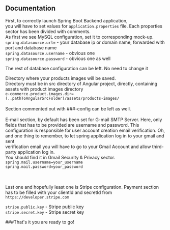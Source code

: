 ## Documentation
First, to correctly launch Spring Boot Backend application, <br>
you will have to set values for <code>application.properties</code> file.
Each properties sector has been divided with comments.<br>
As first we see MySQL configuration, set it to corresponding mock-up.
<br>
<code>spring.datasource.url=</code> - your database ip or domain name, forwarded with port and database name<br>
<code>spring.datasource.username</code> - obvious one<br>
<code>spring.datasource.password</code> - obvious one as well

The rest of database configuration can be left. No need to change it

Directory where your products images will be saved. <br>
Directory must be in src directory of Angular project, directly, containing assets with product images directory
<br>
<code>e-commerce.product.images.dir=(..pathToAngularSrcFolder)/assets/products-images/</code>
<br>
<br>
Section commented out with ###-config can be left as well.
<br>
<br>
E-mail section, by default has been set for G-mail SMTP Server.
Here, only fields that has to be provided are username and password.
This configuration is responsible for user account creation email verification.
Oh, and one thing to remember, to let spring application log in to your gmail and sent <br>
verification email you will have to go to your Gmail Account and allow third-party application log in.
<br>You should find it in Gmail Security & Privacy sector.
<br>
<code>spring.mail.username=your_username</code>
<br>
<code>spring.mail.password=your_password</code>

<br>
<br>
Last one and hopefully least one is Stripe configuration.
Payment section has to be filled with your clientId and secretId from <code>https://developer.stripe.com</code>

<code>stripe.public.key</code> - Stripe public key
<br>
<code>stripe.secret.key</code> - Stripe secret key


###That's it you are ready to go!
